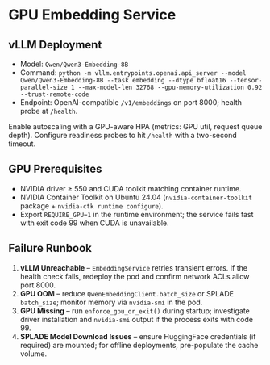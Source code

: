 # GPU Embedding Service

## vLLM Deployment

- Model: `Qwen/Qwen3-Embedding-8B`
- Command: `python -m vllm.entrypoints.openai.api_server --model Qwen/Qwen3-Embedding-8B --task embedding --dtype bfloat16 --tensor-parallel-size 1 --max-model-len 32768 --gpu-memory-utilization 0.92 --trust-remote-code`
- Endpoint: OpenAI-compatible `/v1/embeddings` on port 8000; health probe at `/health`.

Enable autoscaling with a GPU-aware HPA (metrics: GPU util, request queue depth). Configure readiness probes to hit `/health` with a two-second timeout.

## GPU Prerequisites

- NVIDIA driver ≥ 550 and CUDA toolkit matching container runtime.
- NVIDIA Container Toolkit on Ubuntu 24.04 (`nvidia-container-toolkit` package + `nvidia-ctk runtime configure`).
- Export `REQUIRE_GPU=1` in the runtime environment; the service fails fast with exit code 99 when CUDA is unavailable.

## Failure Runbook

1. **vLLM Unreachable** – `EmbeddingService` retries transient errors. If the health check fails, redeploy the pod and confirm network ACLs allow port 8000.
2. **GPU OOM** – reduce `QwenEmbeddingClient.batch_size` or SPLADE `batch_size`; monitor memory via `nvidia-smi` in the pod.
3. **GPU Missing** – run `enforce_gpu_or_exit()` during startup; investigate driver installation and `nvidia-smi` output if the process exits with code 99.
4. **SPLADE Model Download Issues** – ensure HuggingFace credentials (if required) are mounted; for offline deployments, pre-populate the cache volume.
